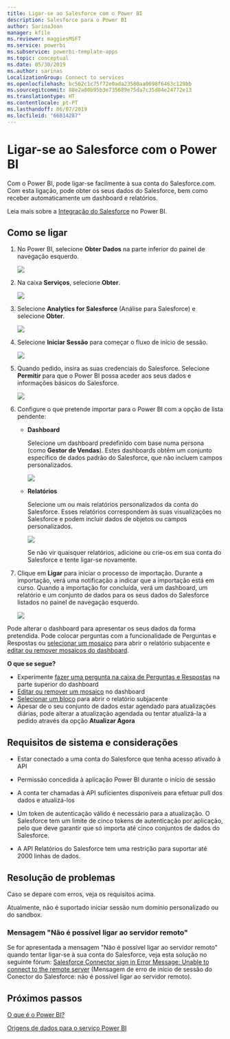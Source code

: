 ```yaml
---
title: Ligar-se ao Salesforce com o Power BI
description: Salesforce para o Power BI
author: SarinaJoan
manager: kfile
ms.reviewer: maggiesMSFT
ms.service: powerbi
ms.subservice: powerbi-template-apps
ms.topic: conceptual
ms.date: 05/30/2019
ms.author: sarinas
LocalizationGroup: Connect to services
ms.openlocfilehash: bc562c1c75f72e0ada23580aa0698f6463c129bb
ms.sourcegitcommit: 88e2a80b95b3e735689e75da7c35d84e24772e13
ms.translationtype: HT
ms.contentlocale: pt-PT
ms.lasthandoff: 06/07/2019
ms.locfileid: "66814287"
---
```

# <a name="connect-to-salesforce-with-power-bi"></a>Ligar-se ao Salesforce com o Power BI
Com o Power BI, pode ligar-se facilmente à sua conta do Salesforce.com. Com esta ligação, pode obter os seus dados do Salesforce, bem como receber automaticamente um dashboard e relatórios.

Leia mais sobre a [Integração do Salesforce](https://powerbi.microsoft.com/integrations/salesforce) no Power BI.

## <a name="how-to-connect"></a>Como se ligar
1. No Power BI, selecione **Obter Dados** na parte inferior do painel de navegação esquerdo.
   
   ![](media/service-connect-to-salesforce/pbi_getdata.png) 
2. Na caixa **Serviços**, selecione **Obter**.
   
   ![](media/service-connect-to-salesforce/pbi_getservices.png) 
3. Selecione **Analytics for Salesforce** (Análise para Salesforce) e selecione **Obter**.  
   
   ![](media/service-connect-to-salesforce/salesforce.png)
4. Selecione **Iniciar Sessão** para começar o fluxo de início de sessão.
   
    ![](media/service-connect-to-salesforce/dialog.png)
5. Quando pedido, insira as suas credenciais do Salesforce. Selecione **Permitir** para que o Power BI possa aceder aos seus dados e informações básicos do Salesforce.
   
   ![](media/service-connect-to-salesforce/sf_authorize.png)
6. Configure o que pretende importar para o Power BI com a opção de lista pendente:
   
   * **Dashboard**
     
     Selecione um dashboard predefinido com base numa persona (como **Gestor de Vendas**). Estes dashboards obtêm um conjunto específico de dados padrão do Salesforce, que não incluem campos personalizados.
     
     ![](media/service-connect-to-salesforce/pbi_salesforcechooserole.png)
   * **Relatórios**
     
     Selecione um ou mais relatórios personalizados da conta do Salesforce. Esses relatórios correspondem às suas visualizações no Salesforce e podem incluir dados de objetos ou campos personalizados.
     
     ![](media/service-connect-to-salesforce/pbi_salesforcereports.png)
     
     Se não vir quaisquer relatórios, adicione ou crie-os em sua conta do Salesforce e tente ligar-se novamente.

7. Clique em **Ligar** para iniciar o processo de importação. Durante a importação, verá uma notificação a indicar que a importação está em curso. Quando a importação for concluída, verá um dashboard, um relatório e um conjunto de dados para os seus dados do Salesforce listados no painel de navegação esquerdo.
   
   ![](media/service-connect-to-salesforce/pbi_getdatasalesforcedash.png)

Pode alterar o dashboard para apresentar os seus dados da forma pretendida. Pode colocar perguntas com a funcionalidade de Perguntas e Respostas ou [selecionar um mosaico](consumer/end-user-tiles.md) para abrir o relatório subjacente e [editar ou remover mosaicos do dashboard](service-dashboard-edit-tile.md).

**O que se segue?**

* Experimente [fazer uma pergunta na caixa de Perguntas e Respostas](consumer/end-user-q-and-a.md) na parte superior do dashboard
* [Editar ou remover um mosaico](service-dashboard-edit-tile.md) no dashboard
* [Selecionar um bloco](service-dashboard-tiles.md) para abrir o relatório subjacente
* Apesar de o seu conjunto de dados estar agendado para atualizações diárias, pode alterar a atualização agendada ou tentar atualizá-la a pedido através da opção **Atualizar Agora**

## <a name="system-requirements-and-considerations"></a>Requisitos de sistema e considerações

- Estar conectado a uma conta do Salesforce que tenha acesso ativado à API

- Permissão concedida à aplicação Power BI durante o início de sessão

- A conta ter chamadas à API suficientes disponíveis para efetuar pull dos dados e atualizá-los

- Um token de autenticação válido é necessário para a atualização. O Salesforce tem um limite de cinco tokens de autenticação por aplicação, pelo que deve garantir que só importa até cinco conjuntos de dados do Salesforce.

- A API Relatórios do Salesforce tem uma restrição para suportar até 2000 linhas de dados.


## <a name="troubleshooting"></a>Resolução de problemas

Caso se depare com erros, veja os requisitos acima. 

Atualmente, não é suportado iniciar sessão num domínio personalizado ou do sandbox.

### <a name="unable-to-connect-to-the-remote-server-message"></a>Mensagem "Não é possível ligar ao servidor remoto"

Se for apresentada a mensagem "Não é possível ligar ao servidor remoto" quando tentar ligar-se à sua conta do Salesforce, veja esta solução no seguinte fórum: [Salesforce Connector sign in Error Message: Unable to connect to the remote server](https://www.outsystems.com/forums/Forum_TopicView.aspx?TopicId=17674&TopicName=log-in-error-message-unable-to-connect-to-the-remote-server&) (Mensagem de erro de início de sessão do Conector do Salesforce: não é possível ligar ao servidor remoto).


## <a name="next-steps"></a>Próximos passos
[O que é o Power BI?](power-bi-overview.md)

[Origens de dados para o serviço Power BI](service-get-data.md)

